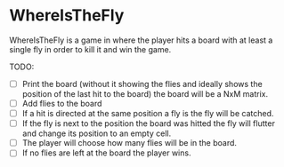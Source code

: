 # WhereIsTheFly
WhereIsTheFly is a game in where the player hits a board with at least a single fly in order to kill it and win the game.

TODO:
-[ ] Print the board (without it showing the flies and ideally shows the position of the last hit to the board) the board will be a NxM matrix.
-[ ] Add flies to the board
-[ ] If a hit is directed at the same position a fly is the fly will be catched.
-[ ] If the fly is next to the position the board was hitted the fly will flutter and change its position to an empty cell.
-[ ] The player will choose how many flies will be in the board.
-[ ] If no flies are left at the board the player wins.
